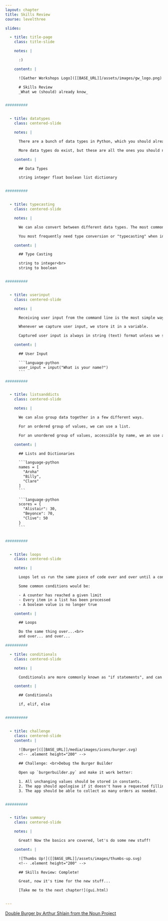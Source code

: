 ```yaml
---
layout: chapter
title: Skills Review
course: levelthree

slides:

  - title: title-page
    class: title-slide

    notes: |

      :)

    content: |

      ![Gather Workshops Logo]([[BASE_URL]]/assets/images/gw_logo.png)

      # Skills Review
      _What we (should) already know_


##########


  - title: datatypes
    class: centered-slide

    notes: |

      There are a bunch of data types in Python, which you should already be familiar with.

      More data types do exist, but these are all the ones you should need.

    content: |

      ## Data Types

      string integer float boolean list dictionary


##########


  - title: typecasting
    class: centered-slide

    notes: |

      We can also convert between different data types. The most common conversion is turning a string into something more useful, like a number or a boolean.

      You most frequently need type conversion or "typecasting" when interpreting user input.

    content: |

      ## Type Casting

      string to integer<br>
      string to boolean


##########


  - title: userinput
    class: centered-slide

    notes: |

      Receiving user input from the command line is the most simple way to have your user interact with your program.

      Whenever we capture user input, we store it in a variable.

      Captured user input is always in string (text) format unless we specifically convert it to something else.

    content: |

      ## User Input

      ```language-python
      user_input = input("What is your name?")
      ```

##########


  - title: listsanddicts
    class: centered-slide

    notes: |

      We can also group data together in a few different ways.

      For an ordered group of values, we can use a list.

      For an unordered group of values, accessible by name, we an use a dictionary.

    content: |

      ## Lists and Dictionaries

      ```language-python
      names = [
        "Aroha"
        "Billy",
        "Clare"
      ]
      ```

      ```language-python
      scores = {
        "Alistair": 30,
        "Beyonce": 70,
        "Clive": 50
      }
      ```


##########


  - title: loops
    class: centered-slide

    notes: |

      Loops let us run the same piece of code over and over until a condition is met.

      Some common conditions would be:

      - A counter has reached a given limit
      - Every item in a list has been processed
      - A boolean value is no longer true

    content: |

      ## Loops

      Do the same thing over...<br>
      and over... and over...

##########

  - title: conditionals
    class: centered-slide

    notes: |

      Conditionals are more commonly known as "if statements", and can be used to only run a piece of code if a given condition evaluates to "true".

    content: |

      ## Conditionals

      if, elif, else


##########


  - title: challenge
    class: centered-slide
    content: |
      
      ![Burger]([[BASE_URL]]/media/images/icons/burger.svg)
      <!-- .element height="200" -->

      ## Challenge: <br>Debug the Burger Builder

      Open up `burgerbuilder.py` and make it work better:

      1. All unchanging values should be stored in constants.
      2. The app should apologise if it doesn't have a requested filling.
      3. The app should be able to collect as many orders as needed.


##########


  - title: summary
    class: centered-slide

    notes: |

      Great! Now the basics are covered, let's do some new stuff!

    content: |

      ![Thumbs Up!]([[BASE_URL]]/assets/images/thumbs-up.svg)
      <!-- .element height="200" -->

      ## Skills Review: Complete!

      Great, now it's time for the new stuff...

      [Take me to the next chapter!](gui.html)


---
```



[Double Burger by Arthur Shlain from the Noun Project](https://thenounproject.com/search/?q=burger&i=190703)